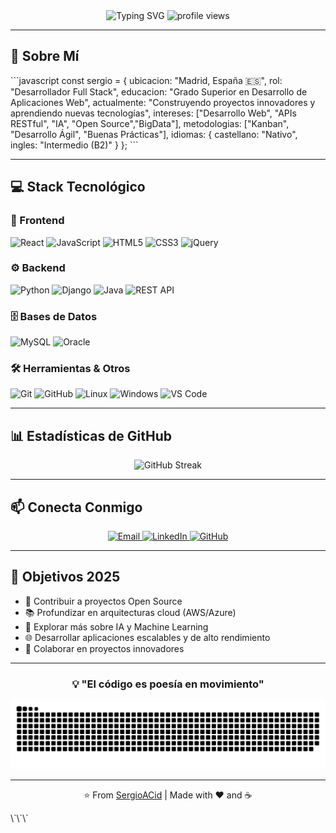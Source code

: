 <div align="center">
  
<!-- Animated Header -->
<img src="https://readme-typing-svg.demolab.com?font=Fira+Code&size=32&duration=2800&pause=2000&color=2E9EF7&center=true&vCenter=true&width=600&lines=Hola+%F0%9F%91%8B+Soy+Sergio+Alcaide+Cid;Desarrollador+Full+Stack;Apasionado+por+la+Tecnolog%C3%ADa" alt="Typing SVG" />

<!-- Profile Views Counter -->
<img src="https://komarev.com/ghpvc/?username=SergioACid&label=Visitas%20al%20perfil&color=0e75b6&style=flat" alt="profile views" />

</div>

---

## 🚀 Sobre Mí

\`\`\`javascript
const sergio = {
    ubicacion: "Madrid, España 🇪🇸",
    rol: "Desarrollador Full Stack",
    educacion: "Grado Superior en Desarrollo de Aplicaciones Web",
    actualmente: "Construyendo proyectos innovadores y aprendiendo nuevas tecnologías",
    intereses: ["Desarrollo Web", "APIs RESTful", "IA", "Open Source","BigData"],
    metodologias: ["Kanban", "Desarrollo Ágil", "Buenas Prácticas"],
    idiomas: {
        castellano: "Nativo",
        ingles: "Intermedio (B2)"
    }
};
\`\`\`

---

## 💻 Stack Tecnológico

### 🎨 Frontend
<p align="left">
  <img src="https://img.shields.io/badge/React-20232A?style=for-the-badge&logo=react&logoColor=61DAFB" alt="React"/>
  <img src="https://img.shields.io/badge/JavaScript-F7DF1E?style=for-the-badge&logo=javascript&logoColor=black" alt="JavaScript"/>
  <img src="https://img.shields.io/badge/HTML5-E34F26?style=for-the-badge&logo=html5&logoColor=white" alt="HTML5"/>
  <img src="https://img.shields.io/badge/CSS3-1572B6?style=for-the-badge&logo=css3&logoColor=white" alt="CSS3"/>
  <img src="https://img.shields.io/badge/jQuery-0769AD?style=for-the-badge&logo=jquery&logoColor=white" alt="jQuery"/>
</p>

### ⚙️ Backend
<p align="left">
  <img src="https://img.shields.io/badge/Python-3776AB?style=for-the-badge&logo=python&logoColor=white" alt="Python"/>
  <img src="https://img.shields.io/badge/Django-092E20?style=for-the-badge&logo=django&logoColor=white" alt="Django"/>
  <img src="https://img.shields.io/badge/Java-ED8B00?style=for-the-badge&logo=openjdk&logoColor=white" alt="Java"/>
  <img src="https://img.shields.io/badge/API%20REST-009688?style=for-the-badge&logo=fastapi&logoColor=white" alt="REST API"/>
</p>

### 🗄️ Bases de Datos
<p align="left">
  <img src="https://img.shields.io/badge/MySQL-4479A1?style=for-the-badge&logo=mysql&logoColor=white" alt="MySQL"/>
  <img src="https://img.shields.io/badge/Oracle-F80000?style=for-the-badge&logo=oracle&logoColor=white" alt="Oracle"/>
</p>

### 🛠️ Herramientas & Otros
<p align="left">
  <img src="https://img.shields.io/badge/Git-F05032?style=for-the-badge&logo=git&logoColor=white" alt="Git"/>
  <img src="https://img.shields.io/badge/GitHub-181717?style=for-the-badge&logo=github&logoColor=white" alt="GitHub"/>
  <img src="https://img.shields.io/badge/Linux-FCC624?style=for-the-badge&logo=linux&logoColor=black" alt="Linux"/>
  <img src="https://img.shields.io/badge/Windows-0078D6?style=for-the-badge&logo=windows&logoColor=white" alt="Windows"/>
  <img src="https://img.shields.io/badge/VS%20Code-007ACC?style=for-the-badge&logo=visual-studio-code&logoColor=white" alt="VS Code"/>
</p>

---

## 📊 Estadísticas de GitHub

<div align="center">
  <img src="https://github-readme-streak-stats.herokuapp.com/?user=SergioACid&theme=tokyonight" alt="GitHub Streak"/>
</div>

---

## 📫 Conecta Conmigo

<p align="center">
  <a href="mailto:sergioalcaide03@gmail.com">
    <img src="https://img.shields.io/badge/Email-D14836?style=for-the-badge&logo=gmail&logoColor=white" alt="Email"/>
  </a>
  <a href="https://www.linkedin.com/in/sergio-alcaide-cid-9868131a4">
    <img src="https://img.shields.io/badge/LinkedIn-0077B5?style=for-the-badge&logo=linkedin&logoColor=white" alt="LinkedIn"/>
  </a>
  <a href="https://github.com/SergioACid">
    <img src="https://img.shields.io/badge/GitHub-181717?style=for-the-badge&logo=github&logoColor=white" alt="GitHub"/>
  </a>
</p>

---

## 🎯 Objetivos 2025

- 🚀 Contribuir a proyectos Open Source
- 📚 Profundizar en arquitecturas cloud (AWS/Azure)
- 🤖 Explorar más sobre IA y Machine Learning
- 🌐 Desarrollar aplicaciones escalables y de alto rendimiento
- 👥 Colaborar en proyectos innovadores

---

<div align="center">
  
### 💡 "El código es poesía en movimiento"

<img src="https://raw.githubusercontent.com/Platane/snk/output/github-contribution-grid-snake-dark.svg" alt="Snake animation" />

---

⭐️ From [SergioACid](https://github.com/SergioACid) | Made with ❤️ and ☕

</div>
\`\`\`

